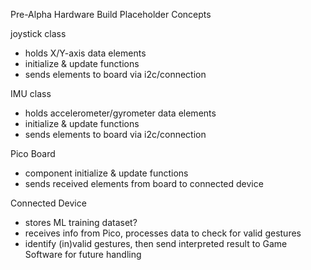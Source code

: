 Pre-Alpha Hardware Build Placeholder Concepts

joystick class
- holds X/Y-axis data elements
- initialize & update functions
- sends elements to board via i2c/connection

IMU class
- holds accelerometer/gyrometer data elements
- initialize & update functions
- sends elements to board via i2c/connection

Pico Board
- component initialize & update functions
- sends received elements from board to connected device

Connected Device
- stores ML training dataset?
- receives info from Pico, processes data to check for valid gestures
- identify (in)valid gestures, then send interpreted result to Game Software for future handling